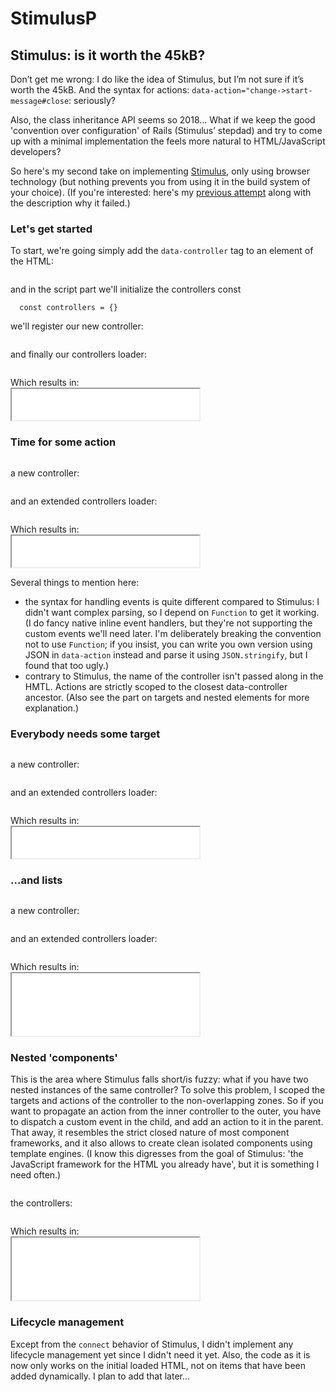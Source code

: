 # StimulusP

## Stimulus: is it worth the 45kB?

Don’t get me wrong: I do like the idea of Stimulus, but I’m not sure if it’s worth the 45kB. And the syntax for actions: `data-action="change->start-message#close`: seriously?

Also, the class inheritance API seems so 2018… What if we keep the good 'convention over configuration' of Rails (Stimulus’ stepdad) and try to come up with a minimal implementation the feels more natural to HTML/JavaScript developers?

So here's my second take on implementing [Stimulus](https://stimulus.hotwire.dev/handbook/introduction), only using browser technology (but nothing prevents you from using it in the build system of your choice). (If you're interested: here's my [previous attempt](../v1/index.html) along with the description why it failed.)

### Let's get started

To start, we're going simply add the `data-controller` tag to an element of the HTML:

```html loadFrom: ./samples/simple/snippet.html
```

and in the script part we'll initialize the controllers const
```
  const controllers = {}
```

we'll register our new controller:
```js loadFrom: ./samples/simple/controller.mjs
```

and finally our controllers loader:
```js loadFrom: ./controllersLoader.mjs
```

<p>
  Which results in: <br />
  <iframe width="300" height="50" src="./samples/simple/index.html"></iframe>
</p>

### Time for some action

```html loadFrom: ./samples/hello/snippet.html
```

a new controller:
```js loadFrom: ./samples/hello/controller.mjs
```

and an extended controllers loader:
```js loadFrom: ./controllersLoaderWithEvents.mjs
```

<p>
  Which results in: <br />
  <iframe width="300" height="50" src="./samples/hello/index.html"></iframe>
</p>

Several things to mention here:
* the syntax for handling events is quite different compared to Stimulus: 
I didn't want complex parsing, so I depend on `Function` to get it working.  
(I do fancy native inline event handlers, but they're not supporting the custom
events we'll need later. I'm deliberately breaking the convention not to use
`Function`; if you insist, you can write you own version using JSON in `data-action` instead and parse it using `JSON.stringify`, but I found that too ugly.)
* contrary to Stimulus, the name of the controller isn't passed along in the HMTL.
  Actions are strictly scoped to the closest data-controller ancestor. (Also see the part on targets and nested elements for more explanation.)

### Everybody needs some target

```html loadFrom: ./samples/targetedHello/snippet.html
```

a new controller:
```js loadFrom: ./samples/targetedHello/controller.mjs
```

and an extended controllers loader:
```js loadFrom: ./controllersLoaderWithTargetedEvents.mjs
```

<p>
  Which results in: <br />
  <iframe width="300" height="50" src="./samples/targetedHello/index.html"></iframe>
</p>

### ...and lists

```html loadFrom: ./samples/targetList/snippet.html
```

a new controller:
```js loadFrom: ./samples/targetList/controller.mjs
```

and an extended controllers loader:
```js loadFrom: ./controllersLoaderWithTargetListEvents.mjs
```

<p>
  Which results in: <br />
  <iframe width="300" height="100" src="./samples/targetList/index.html"></iframe>
</p>

### Nested 'components'

This is the area where Stimulus falls short/is fuzzy: what if you have two nested instances of the same controller? To solve this problem, I scoped the targets and
actions of the controller to the non-overlapping zones. So if you want to propagate
an action from the inner controller to the outer, you have to dispatch a custom event
in the child, and add an action to it in the parent. That away, it resembles the
strict closed nature of most component frameworks, and it also allows to create
clean isolated components using template engines. (I know this digresses from
the goal of Stimulus: 'the JavaScript framework for the HTML you already have',
but it is something I need often.)

```html loadFrom: ./samples/nested/snippet.html
```

the controllers:
```js loadFrom: ./samples/nested/controller.mjs
```

<p>
  Which results in: <br />
  <iframe width="300" height="100" src="./samples/nested/index.html"></iframe>
</p>

### Lifecycle management

Except from the `connect` behavior of Stimulus, I didn't implement any lifecycle management yet since I didn't need it yet. Also, the code as it is now only works on the initial loaded HTML, not on items that have been added dynamically.
I plan to add that later...
